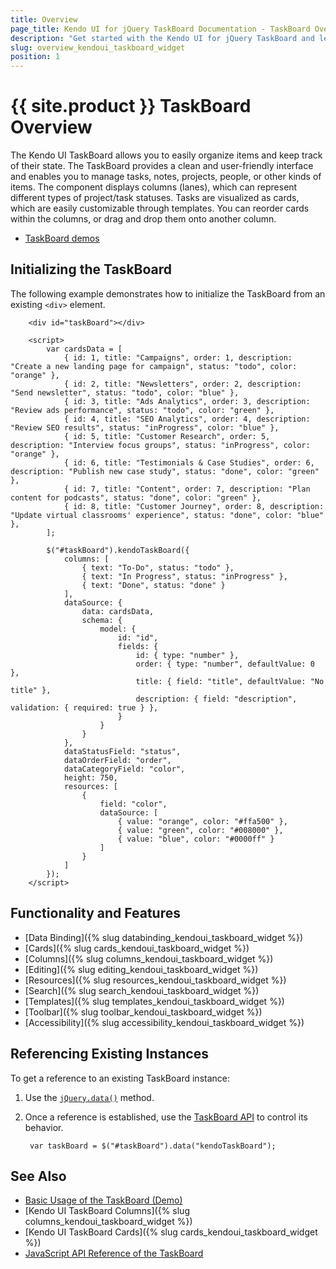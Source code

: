 ```yaml
---
title: Overview
page_title: Kendo UI for jQuery TaskBoard Documentation - TaskBoard Overview
description: "Get started with the Kendo UI for jQuery TaskBoard and learn about its features and how to initialize the component."
slug: overview_kendoui_taskboard_widget
position: 1
---
```


# {{ site.product }} TaskBoard Overview

The Kendo UI TaskBoard allows you to easily organize items and keep track of their state. The TaskBoard provides a clean and user-friendly interface and enables you to manage tasks, notes, projects, people, or other kinds of items. The component displays columns (lanes), which can represent different types of project/task statuses. Tasks are visualized as cards, which are easily customizable through templates. You can reorder cards within the columns, or drag and drop them onto another column.

* [TaskBoard demos](https://demos.telerik.com/kendo-ui/taskboard/index)

## Initializing the TaskBoard

The following example demonstrates how to initialize the TaskBoard from an existing `<div>` element.

```dojo
    <div id="taskBoard"></div>

    <script>
        var cardsData = [
            { id: 1, title: "Campaigns", order: 1, description: "Create a new landing page for campaign", status: "todo", color: "orange" },
            { id: 2, title: "Newsletters", order: 2, description: "Send newsletter", status: "todo", color: "blue" },
            { id: 3, title: "Ads Analytics", order: 3, description: "Review ads performance", status: "todo", color: "green" },
            { id: 4, title: "SEO Analytics", order: 4, description: "Review SEO results", status: "inProgress", color: "blue" },
            { id: 5, title: "Customer Research", order: 5, description: "Interview focus groups", status: "inProgress", color: "orange" },
            { id: 6, title: "Testimonials & Case Studies", order: 6, description: "Publish new case study", status: "done", color: "green" },
            { id: 7, title: "Content", order: 7, description: "Plan content for podcasts", status: "done", color: "green" },
            { id: 8, title: "Customer Journey", order: 8, description: "Update virtual classrooms' experience", status: "done", color: "blue" },
        ];

        $("#taskBoard").kendoTaskBoard({
            columns: [
                { text: "To-Do", status: "todo" },
                { text: "In Progress", status: "inProgress" },
                { text: "Done", status: "done" }
            ],
            dataSource: {
                data: cardsData,
                schema: {
                    model: {
                        id: "id",
                        fields: {
                            id: { type: "number" },
                            order: { type: "number", defaultValue: 0 },
                            title: { field: "title", defaultValue: "No title" },
                            description: { field: "description", validation: { required: true } },
                        }
                    }
                }
            },
            dataStatusField: "status",
            dataOrderField: "order",
            dataCategoryField: "color",
            height: 750,
            resources: [
                {
                    field: "color",
                    dataSource: [
                        { value: "orange", color: "#ffa500" },
                        { value: "green", color: "#008000" },
                        { value: "blue", color: "#0000ff" }
                    ]
                }
            ]
        });
    </script>
```

## Functionality and Features

* [Data Binding]({% slug databinding_kendoui_taskboard_widget %})
* [Cards]({% slug cards_kendoui_taskboard_widget %})
* [Columns]({% slug columns_kendoui_taskboard_widget %})
* [Editing]({% slug editing_kendoui_taskboard_widget %})
* [Resources]({% slug resources_kendoui_taskboard_widget %})
* [Search]({% slug search_kendoui_taskboard_widget %})
* [Templates]({% slug templates_kendoui_taskboard_widget %})
* [Toolbar]({% slug toolbar_kendoui_taskboard_widget %})
* [Accessibility]({% slug accessibility_kendoui_taskboard_widget %})

## Referencing Existing Instances

To get a reference to an existing TaskBoard instance:

1. Use the [`jQuery.data()`](https://api.jquery.com/jQuery.data/) method.
1. Once a reference is established, use the [TaskBoard API](/api/javascript/ui/taskboard) to control its behavior.

        var taskBoard = $("#taskBoard").data("kendoTaskBoard");

## See Also

* [Basic Usage of the TaskBoard (Demo)](https://demos.telerik.com/kendo-ui/taskboard/index)
* [Kendo UI TaskBoard Columns]({% slug columns_kendoui_taskboard_widget %})
* [Kendo UI TaskBoard Cards]({% slug cards_kendoui_taskboard_widget %})
* [JavaScript API Reference of the TaskBoard](/api/javascript/ui/taskboard)
